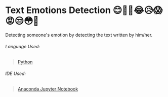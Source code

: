 # Text Emotions Detection 😊🥰💕😂😥😱😡😒😳🤯
Detecting someone's emotion by detecting the text written by him/her.

 
 ###### Language Used:
 > [Python](https://www.python.org/)
 
 ###### IDE Used:
 > [Anaconda Jupyter Notebook](https://anaconda.org/anaconda/jupyter)
 
 
 <br />
 
 

 
 
 
